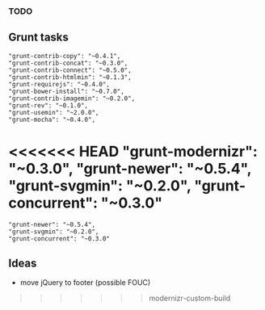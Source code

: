 ### TODO

## Grunt tasks

    "grunt-contrib-copy": "~0.4.1",
    "grunt-contrib-concat": "~0.3.0",
    "grunt-contrib-connect": "~0.5.0",
    "grunt-contrib-htmlmin": "~0.1.3",
    "grunt-requirejs": "~0.4.0",
    "grunt-bower-install": "~0.7.0",
    "grunt-contrib-imagemin": "~0.2.0",
    "grunt-rev": "~0.1.0",
    "grunt-usemin": "~2.0.0",
    "grunt-mocha": "~0.4.0",
<<<<<<< HEAD
    "grunt-modernizr": "~0.3.0",
    "grunt-newer": "~0.5.4",
    "grunt-svgmin": "~0.2.0",
    "grunt-concurrent": "~0.3.0"
=======
    "grunt-newer": "~0.5.4",
    "grunt-svgmin": "~0.2.0",
    "grunt-concurrent": "~0.3.0"


## Ideas

* move jQuery to footer (possible FOUC)
>>>>>>> modernizr-custom-build
